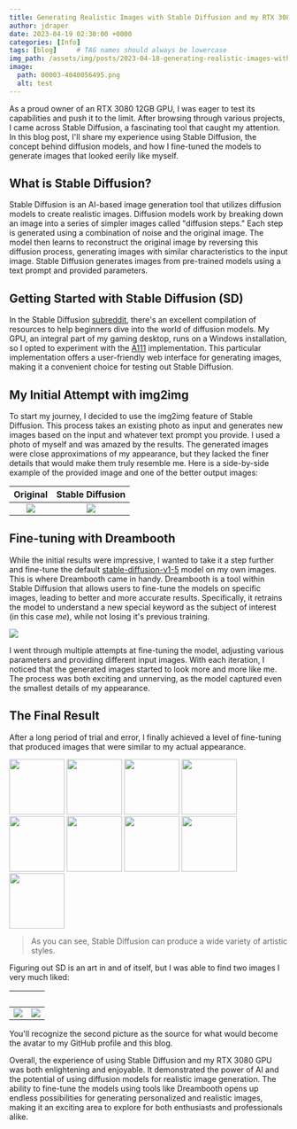 ```yaml
---
title: Generating Realistic Images with Stable Diffusion and my RTX 3080
author: jdraper
date: 2023-04-19 02:30:00 +0000
categories: [Info]
tags: [blog]     # TAG names should always be lowercase
img_path: /assets/img/posts/2023-04-18-generating-realistic-images-with-stable-diffusion/
image:
  path: 00003-4040056495.png
  alt: test
---
```


<!-- <p align="center">
  <img src="..00003-4040056495.png" />
</p>


![test](00003-4040056495.png) -->

As a proud owner of an RTX 3080 12GB GPU, I was eager to test its capabilities and push it to the limit. After browsing through various projects, I came across Stable Diffusion, a fascinating tool that caught my attention. In this blog post, I'll share my experience using Stable Diffusion, the concept behind diffusion models, and how I fine-tuned the models to generate images that looked eerily like myself.

## What is Stable Diffusion?

Stable Diffusion is an AI-based image generation tool that utilizes diffusion models to create realistic images. Diffusion models work by breaking down an image into a series of simpler images called "diffusion steps." Each step is generated using a combination of noise and the original image. The model then learns to reconstruct the original image by reversing this diffusion process, generating images with similar characteristics to the input image. Stable Diffusion generates images from pre-trained models using a text prompt and provided parameters.

## Getting Started with Stable Diffusion (SD)

In the Stable Diffusion [subreddit](https://www.reddit.com/r/sdforall/wiki/local/), there's an excellent compilation of resources to help beginners dive into the world of diffusion models. My GPU, an integral part of my gaming desktop, runs on a Windows installation, so I opted to experiment with the [A111](https://github.com/AUTOMATIC1111/stable-diffusion-webui) implementation. This particular implementation offers a user-friendly web interface for generating images, making it a convenient choice for testing out Stable Diffusion.

## My Initial Attempt with img2img
To start my journey, I decided to use the img2img feature of Stable Diffusion. This process takes an existing photo as input and generates new images based on the input and whatever text prompt you provide. I used a photo of myself and was amazed by the results. The generated images were close approximations of my appearance, but they lacked the finer details that would make them truly resemble me. Here is a side-by-side example of the provided image and one of the better output images:


Original            |  Stable Diffusion
:-------------------------:|:-------------------------:
![](og-512.jpg)  |  ![](00109-2219306658.png)

## Fine-tuning with Dreambooth

While the initial results were impressive, I wanted to take it a step further and fine-tune the default [stable-diffusion-v1-5](https://huggingface.co/runwayml/stable-diffusion-v1-5) model on my own images. This is where Dreambooth came in handy. Dreambooth is a tool within Stable Diffusion that allows users to fine-tune the models on specific images, leading to better and more accurate results. Specifically, it retrains the model to understand a new special keyword as the subject of interest (in this case _me_), while not losing it's previous training.

![](teaser_static.jpg)

I went through multiple attempts at fine-tuning the model, adjusting various parameters and providing different input images. With each iteration, I noticed that the generated images started to look more and more like me. The process was both exciting and unnerving, as the model captured even the smallest details of my appearance.

## The Final Result

After a long period of trial and error, I finally achieved a level of fine-tuning that produced images that were similar to my actual appearance.

<p align="left">
  <img src="00730-1337075712.png" width="100" />
  <img src="00757-1853873556.png" width="100" /> 
  <img src="00800-1086788804.png" width="100" />
  <img src="00817-1086788804.png" width="100" />
  <img src="00844-1069006198.png" width="100" />
  <img src="00881-2372777035.png" width="100" />
  <img src="00933-1207990941.png" width="100" />
  <img src="00940-258243538.png" width="100" />
  <img src="00976-2139256404.png" width="100" />
</p>

> As you can see, Stable Diffusion can produce a wide variety of artistic styles.

Figuring out SD is an art in and of itself, but I was able to find two images I very much liked:


⠀            |  ⠀
:-------------------------:|:-------------------------:
![](00031-1624942576.png)  |  ![](00890-3720429673.png)

You'll recognize the second picture as the source for what would become the avatar to my GitHub profile and this blog.

Overall, the experience of using Stable Diffusion and my RTX 3080 GPU was both enlightening and enjoyable. It demonstrated the power of AI and the potential of using diffusion models for realistic image generation. The ability to fine-tune the models using tools like Dreambooth opens up endless possibilities for generating personalized and realistic images, making it an exciting area to explore for both enthusiasts and professionals alike.

